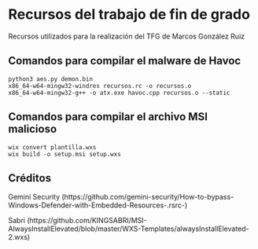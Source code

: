 # Recursos del trabajo de fin de grado
Recursos utilizados para la realización del TFG de Marcos González Ruiz
## Comandos para compilar el malware de Havoc
```
python3 aes.py demon.bin
x86_64-w64-mingw32-windres recursos.rc -o recursos.o
x86_64-w64-mingw32-g++ -o atx.exe havoc.cpp recursos.o --static
```
## Comandos para compilar el archivo MSI malicioso
```
wix convert plantilla.wxs
wix build -o setup.msi setup.wxs
```
## Créditos
<p>Gemini Security (https://github.com/gemini-security/How-to-bypass-Windows-Defender-with-Embedded-Resources-.rsrc-)</p>
<p>Sabri (https://github.com/KINGSABRI/MSI-AlwaysInstallElevated/blob/master/WXS-Templates/alwaysInstallElevated-2.wxs)</p>
